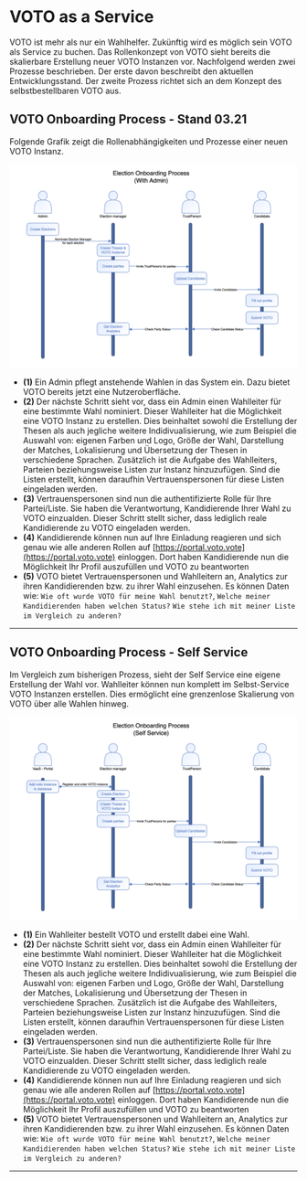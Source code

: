 # VOTO as a Service

VOTO ist mehr als nur ein Wahlhelfer. Zukünftig wird es möglich sein VOTO als Service zu buchen. Das Rollenkonzept von VOTO sieht bereits die skalierbare Erstellung neuer VOTO Instanzen vor.
Nachfolgend werden zwei Prozesse beschrieben. Der erste davon beschreibt den aktuellen Entwicklungsstand. Der zweite Prozess richtet sich an dem Konzept des selbstbestellbaren VOTO aus.

## VOTO Onboarding Process - Stand 03.21

Folgende Grafik zeigt die Rollenabhängigkeiten und Prozesse einer neuen VOTO Instanz.

![New VOTO](../res/electiononboarding.png "New VOTO")

- **(1)** Ein Admin pflegt anstehende Wahlen in das System ein. Dazu bietet VOTO bereits jetzt eine Nutzeroberfläche.
- **(2)** Der nächste Schritt sieht vor, dass ein Admin einen Wahlleiter für eine bestimmte Wahl nominiert. Dieser Wahlleiter hat die Möglichkeit eine VOTO Instanz zu erstellen. Dies beinhaltet sowohl die Erstellung der Thesen als auch jegliche weitere Indidivualisierung, wie zum Beispiel die Auswahl von: eigenen Farben und Logo, Größe der Wahl, Darstellung der Matches, Lokalisierung und Übersetzung der Thesen in verschiedene Sprachen. Zusätzlich ist die Aufgabe des Wahlleiters, Parteien beziehungsweise Listen zur Instanz hinzuzufügen. Sind die Listen erstellt, können daraufhin Vertrauenspersonen für diese Listen eingeladen werden.
- **(3)** Vertrauenspersonen sind nun die authentifizierte Rolle für Ihre Partei/Liste. Sie haben die Verantwortung, Kandidierende Ihrer Wahl zu VOTO einzualden. Dieser Schritt stellt sicher, dass lediglich reale Kandidierende zu VOTO eingeladen werden.
- **(4)** Kandidierende können nun auf Ihre Einladung reagieren und sich genau wie alle anderen Rollen auf [https://portal.voto.vote](https://portal.voto.vote) einloggen. Dort haben Kandidierende nun die Möglichkeit Ihr Profil auszufüllen und VOTO zu beantworten
- **(5)** VOTO bietet Vertrauenspersonen und Wahlleitern an, Analytics zur ihren Kandidierenden bzw. zu ihrer Wahl einzusehen. Es können Daten wie: `Wie oft wurde VOTO für meine Wahl benutzt?`, `Welche meiner Kandidierenden haben welchen Status?` `Wie stehe ich mit meiner Liste im Vergleich zu anderen?`

---

## VOTO Onboarding Process - Self Service

Im Vergleich zum bisherigen Prozess, sieht der Self Service eine eigene Erstellung der Wahl vor. Wahlleiter können nun komplett im Selbst-Service VOTO Instanzen erstellen. Dies ermöglicht eine grenzenlose Skalierung von VOTO über alle Wahlen hinweg.

![New VOTO](../res/selfserviceonboarding.png "New VOTO")

- **(1)** Ein Wahlleiter bestellt VOTO und erstellt dabei eine Wahl.
- **(2)** Der nächste Schritt sieht vor, dass ein Admin einen Wahlleiter für eine bestimmte Wahl nominiert. Dieser Wahlleiter hat die Möglichkeit eine VOTO Instanz zu erstellen. Dies beinhaltet sowohl die Erstellung der Thesen als auch jegliche weitere Indidivualisierung, wie zum Beispiel die Auswahl von: eigenen Farben und Logo, Größe der Wahl, Darstellung der Matches, Lokalisierung und Übersetzung der Thesen in verschiedene Sprachen. Zusätzlich ist die Aufgabe des Wahlleiters, Parteien beziehungsweise Listen zur Instanz hinzuzufügen. Sind die Listen erstellt, können daraufhin Vertrauenspersonen für diese Listen eingeladen werden.
- **(3)** Vertrauenspersonen sind nun die authentifizierte Rolle für Ihre Partei/Liste. Sie haben die Verantwortung, Kandidierende Ihrer Wahl zu VOTO einzualden. Dieser Schritt stellt sicher, dass lediglich reale Kandidierende zu VOTO eingeladen werden.
- **(4)** Kandidierende können nun auf Ihre Einladung reagieren und sich genau wie alle anderen Rollen auf [https://portal.voto.vote](https://portal.voto.vote) einloggen. Dort haben Kandidierende nun die Möglichkeit Ihr Profil auszufüllen und VOTO zu beantworten
- **(5)** VOTO bietet Vertrauenspersonen und Wahlleitern an, Analytics zur ihren Kandidierenden bzw. zu ihrer Wahl einzusehen. Es können Daten wie: `Wie oft wurde VOTO für meine Wahl benutzt?`, `Welche meiner Kandidierenden haben welchen Status?` `Wie stehe ich mit meiner Liste im Vergleich zu anderen?`

---
